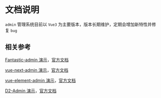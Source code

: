 # 文档说明
`admin` 管理系统目前以 `Vue3` 为主要版本，版本长期维护，定期会增加新特性并修复 `bug`

## 相关参考
[Fantastic-admin 演示](https://hooray.gitee.io/fantastic-admin-pro-example/#/)，[官方文档](https://hooray.gitee.io/fantastic-admin/)

[vue-next-admin 演示](https://lyt-top.gitee.io/vue-next-admin-preview/#/home)，[官方文档](https://lyt-top.gitee.io/vue-next-admin-doc-preview/)

[vue-element-admin 演示](https://panjiachen.github.io/vue-element-admin/#/dashboard)，[官方文档](https://panjiachen.github.io/vue-element-admin-site/zh/guide/)

[D2-Admin 演示](https://d2.pub/d2-admin/preview/#/login?redirect=%2Findex)，[官方文档](https://d2.pub/zh/doc/d2-admin/)
